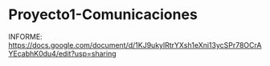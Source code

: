 # Proyecto1-Comunicaciones

INFORME:
https://docs.google.com/document/d/1KJ9ukylRtrYXsh1eXni13ycSPr78OCrAYEcabhK0du4/edit?usp=sharing
